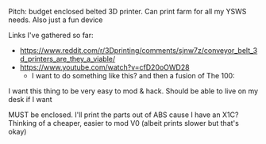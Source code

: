 Pitch: budget enclosed belted 3D printer. Can print farm for all my YSWS needs. Also just a fun device

Links I've gathered so far:
- https://www.reddit.com/r/3Dprinting/comments/sjnw7z/conveyor_belt_3d_printers_are_they_a_viable/
- https://www.youtube.com/watch?v=cfD20oOWD28
	- I want to do something like this? and then a fusion of The 100:


I want this thing to be very easy to mod & hack. Should be able to live on my desk if I want

MUST be enclosed. I'll print the parts out of ABS cause I have an X1C? Thinking of a cheaper, easier to mod V0 (albeit prints slower but that's okay)

